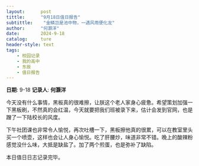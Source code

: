 ```yaml
---
layout:      post
tittle:      "9月18日值日报告"
subtittle:    "金鳞岂是池中物，一遇风雨便化龙"
author:      "何灏洋"
date:        2024-9-18
catalog:     ture
header-style: text
tags: 
    - 校园记录
    - 我的高中
    - 东辰
    - 值日报告
---
```


**日期**: 9-18
**记录人**: **何灏洋**

今天没有什么事情，黑板真的很难擦，让朕这个老人家身心疲惫。希望策划加强一下黑板刷，不然真的会红温，今天就要把我们班被录下来，估计会发到官网，也是蹭了一下陆校长的风度。

下午社团课也非常令人愉悦，再次吐槽一下，黑板擦他真的很累，可以在教室里头买一个喷壶，这样也会让人身心愉悦。吃了肝腰炒，味道非常不错。晚上的酸辣粉感觉没什么味，大抵是缺盐了。加了两个煎蛋，也是弥补了缺陷。

本日值日日志记录完毕。

